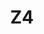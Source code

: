 ---
basin: 'No'
cudn: true
floor: Ground
grade: 6
images: []
living_room: 'No'
location: North Court
name: Z4
network: Wired and Wireless
title: Z4
---
